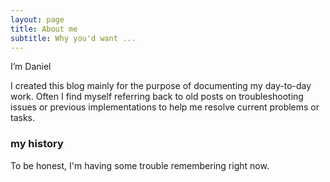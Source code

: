 ```yaml
---
layout: page
title: About me
subtitle: Why you'd want ...
---
```


I’m Daniel

I created this blog mainly for the purpose of documenting my day-to-day work. Often I find myself referring back to old posts on troubleshooting issues or previous implementations to help me resolve current problems or tasks.

### my history

To be honest, I'm having some trouble remembering right now.